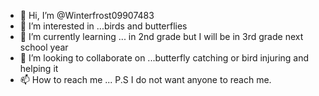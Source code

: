 - 👋 Hi, I’m @Winterfrost09907483
- 👀 I’m interested in ...birds and butterflies
- 🌱 I’m currently learning ... in 2nd grade but I will be in 3rd grade next school year
- 💞️ I’m looking to collaborate on ...butterfly catching or bird injuring and helping it
- 📫 How to reach me ... P.S I do not want anyone to reach me.

<!---
Winterfrost09907483/Winterfrost09907483 is a ✨ special ✨ repository because its `README.md` (this file) appears on your GitHub profile.
You can click the Preview link to take a look at your changes.
--->

